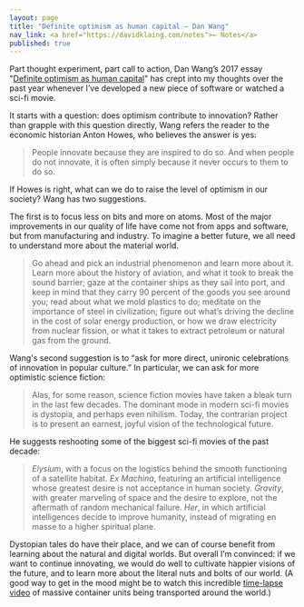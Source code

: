 ```yaml
---
layout: page
title: "Definite optimism as human capital — Dan Wang"
nav_link: <a href="https://davidklaing.com/notes">← Notes</a>
published: true
---
```


Part thought experiment, part call to action, Dan Wang’s 2017 essay "[Definite optimism as human capital](https://danwang.co/definite-optimism-as-human-capital/)" has crept into my thoughts over the past year whenever I’ve developed a new piece of software or watched a sci-fi movie.

It starts with a question: does optimism contribute to innovation? Rather than grapple with this question directly, Wang refers the reader to the economic historian Anton Howes, who believes the answer is yes:

> People innovate because they are inspired to do so. And when people do not innovate, it is often simply because it never occurs to them to do so.

If Howes is right, what can we do to raise the level of optimism in our society? Wang has two suggestions.

The first is to focus less on bits and more on atoms. Most of the major improvements in our quality of life have come not from apps and software, but from manufacturing and industry. To imagine a better future, we all need to understand more about the material world.

> Go ahead and pick an industrial phenomenon and learn more about it. Learn more about the history of aviation, and what it took to break the sound barrier; gaze at the container ships as they sail into port, and keep in mind that they carry 90 percent of the goods you see around you; read about what we mold plastics to do; meditate on the importance of steel in civilization; figure out what’s driving the decline in the cost of solar energy production, or how we draw electricity from nuclear fission, or what it takes to extract petroleum or natural gas from the ground.

Wang's second suggestion is to “ask for more direct, unironic celebrations of innovation in popular culture.” In particular, we can ask for more optimistic science fiction:

> Alas, for some reason, science fiction movies have taken a bleak turn in the last few decades. The dominant mode in modern sci-fi movies is dystopia, and perhaps even nihilism. Today, the contrarian project is to present an earnest, joyful vision of the technological future.

He suggests reshooting some of the biggest sci-fi movies of the past decade:

> *Elysium*, with a focus on the logistics behind the smooth functioning of a satellite habitat. *Ex Machina*, featuring an artificial intelligence whose greatest desire is not acceptance in human society. *Gravity*, with greater marveling of space and the desire to explore, not the aftermath of random mechanical failure. *Her*, in which artificial intelligences decide to improve humanity, instead of migrating en masse to a higher spiritual plane.

Dystopian tales do have their place, and we can of course benefit from learning about the natural and digital worlds. But overall I’m convinced: if we want to continue innovating, we would do well to cultivate happier visions of the future, and to learn more about the literal nuts and bolts of our world. (A good way to get in the mood might be to watch this incredible [time-lapse video](https://www.youtube.com/watch?v=pQ_f0BF0pvY) of massive container units being transported around the world.)